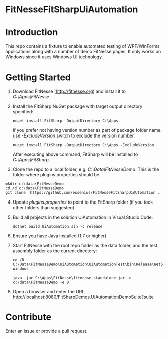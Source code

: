 # FitNesseFitSharpUiAutomation

# Introduction 
This repo contains a fixture to enable automated testing of WPF/WinForms applications along with a number of demo FitNesse pages.
It only works on Windows since it uses Windows UI technology.

# Getting Started
1. Download FitNesse (http://fitnesse.org) and install it to <I>C:\Apps\FitNesse</I>
2. Install the FitSharp NuGet package with target output directory specified:
   ```
   nuget install FitSharp -OutputDirectory C:\Apps
   ```
   if you prefer not having version number as part of package folder name, use <I>-ExcludeVersion</I> switch to exclude the version number.
   
   ```
   nuget install FitSharp -OutputDirectory C:\Apps -ExcludeVersion
   ```
   After executing above command, FitSharp will be installed to <I>C:\Apps\FitSharp</I>.
   
3. Clone the repo to a local folder, e.g. <I>C:\Data\FitNesseDemo</I>. This is the folder where plugins.properties should be.
```
mkdir c:\data\FitNesseDemo
cd /d c:\data\FitNesseDemo
git clone  https://github.com/essenius/FitNesseFitSharpUiAUtomation .
```
4. Update <I>plugins.properties</I> to point to the FitSharp folder (if you took other folders than suggested)
5. Build all projects in the solution UiAutomation in Visual Studio Code:
   ```
   dotnet build UiAutomation.sln -c release
   ```
6. Ensure you have Java installed (1.7 or higher)
7. Start FitNesse with the root repo folder as the data folder, and the test assembly folder as the current directory:

	```
	cd /D C:\Data\FitNesseDemo\UiAutomation\UiAutomationTest\bin\Release\net5.0-windows

	java -jar C:\Apps\FitNesse\fitnesse-standalone.jar -d c:\data\FitNesseDemo -e 0
	```
    
8. Open a browser and enter the URL http://localhost:8080/FitSharpDemos.UiAutomationDemoSuite?suite

# Contribute
Enter an issue or provide a pull request.
